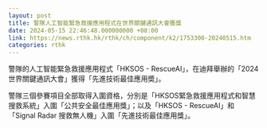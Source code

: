 ```yaml
---
layout: post
title: 警隊人工智能緊急救援應用程式在世界關鍵通訊大會獲獎
date: 2024-05-15 22:46:48.000000000 +08:00
link: https://news.rthk.hk/rthk/ch/component/k2/1753300-20240515.htm
categories: rthk
---
```


警隊的人工智能緊急救援應用程式「HKSOS - RescueAI」，在迪拜舉辦的「2024世界關鍵通訊大會」獲得「先進技術最佳應用奬」。

警隊三個參賽項目全部取得入圍資格，分別是「HKSOS緊急救援應用程式和智慧搜救系統」入圍「公共安全最佳應用獎」；以及「HKSOS - RescueAI」和「Signal Radar 搜救無人機」入圍「先進技術最佳應用獎」。
